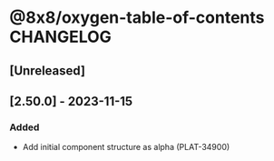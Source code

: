 # @8x8/oxygen-table-of-contents CHANGELOG

## [Unreleased]

## [2.50.0] - 2023-11-15

### Added

- Add initial component structure as alpha (PLAT-34900)
